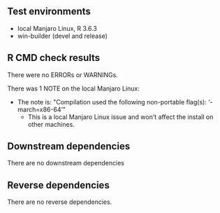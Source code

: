 ## Test environments
* local Manjaro Linux, R 3.6.3
* win-builder (devel and release)

## R CMD check results
There were no ERRORs or WARNINGs. 

There was 1 NOTE on the local Manjaro Linux:

* The note is: "Compilation used the following non-portable flag(s):
    ‘-march=x86-64’"
  * This is a local Manjaro Linux issue and won't affect the install on other machines.


## Downstream dependencies

There are no downstream dependencies

## Reverse dependencies

There are no reverse dependencies.